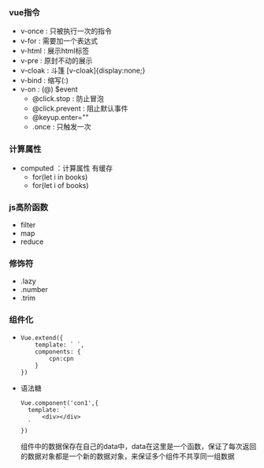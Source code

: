 ### vue指令

- v-once : 只被执行一次的指令
- v-for : 需要加一个表达式
- v-html : 展示html标签
- v-pre : 原封不动的展示
- v-cloak : 斗篷 [v-cloak]{display:none;}
- v-bind : 缩写(:)
- v-on : (@) $event
  - @click.stop : 防止冒泡 
  - @click.prevent : 阻止默认事件
  - @keyup.enter=""
  - .once : 只触发一次

### 计算属性

- computed ：计算属性 有缓存
  - for(let i in books)
  - for(let i of books)

### js高阶函数

- filter
- map
- reduce

### 修饰符

- .lazy 
- .number
- .trim

### 组件化

- ```vue
  Vue.extend({
      template: ` `,
      components: {
          cpn:cpn
      }
  })
  ```

- 语法糖

  ```vue
  Vue.component('con1',{
  	template: `
  		<div></div>		
  	`
  })
  ```

  组件中的数据保存在自己的data中，data在这里是一个函数，保证了每次返回的数据对象都是一个新的数据对象，来保证多个组件不共享同一组数据